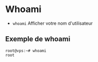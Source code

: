 # Whoami
- `whoami` Afficher votre nom d'utilisateur
## Exemple de whoami
```
root@vps:~# whoami
root
```